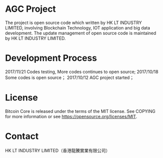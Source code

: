 # AGC Project
The project is open source code which written by HK LT INDUSTRY LIMITED, involving Blockchain Technology, IOT application and big data development. The update management of open source code is maintained by HK LT INDUSTRY LIMITED.

# Development Process
2017/11/21 Codes testing, More codes continues to open source;
2017/10/18 Some codes is open source；
2017/10/12 AGC project started；

# License
Bitcoin Core is released under the terms of the MIT license. See COPYING for more information or see https://opensource.org/licenses/MIT.

# Contact
HK LT INDUSTRY LIMITED（香港龍騰實業有限公司）